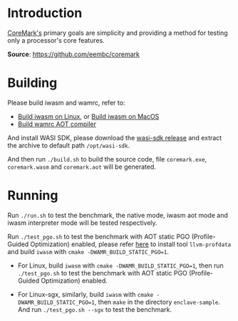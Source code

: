 # Introduction

[CoreMark's](https://www.eembc.org/coremark) primary goals are simplicity and providing a method for testing only a processor's core features.

**Source**: https://github.com/eembc/coremark

# Building

Please build iwasm and wamrc, refer to:
- [Build iwasm on Linux](../../../doc/build_wamr.md#linux), or [Build iwasm on MacOS](../../../doc/build_wamr.md#macos)
- [Build wamrc AOT compiler](../../../README.md#build-wamrc-aot-compiler)

And install WASI SDK, please download the [wasi-sdk release](https://github.com/WebAssembly/wasi-sdk/releases) and extract the archive to default path `/opt/wasi-sdk`.

And then run `./build.sh` to build the source code, file `coremark.exe`, `coremark.wasm` and `coremark.aot` will be generated.

# Running

Run `./run.sh` to test the benchmark, the native mode, iwasm aot mode and iwasm interpreter mode will be tested respectively.

Run `./test_pgo.sh` to test the benchmark with AOT static PGO (Profile-Guided Optimization) enabled, please refer [here](../README.md#install-llvm-profdata) to install tool `llvm-profdata` and build `iwasm` with `cmake -DWAMR_BUILD_STATIC_PGO=1`.

- For Linux, build `iwasm` with `cmake -DWAMR_BUILD_STATIC_PGO=1`, then run `./test_pgo.sh` to test the benchmark with AOT static PGO (Profile-Guided Optimization) enabled.

- For Linux-sgx, similarly, build `iwasm` with `cmake -DWAMR_BUILD_STATIC_PGO=1`, then `make` in the directory `enclave-sample`. And run `./test_pgo.sh --sgx` to test the benchmark.
